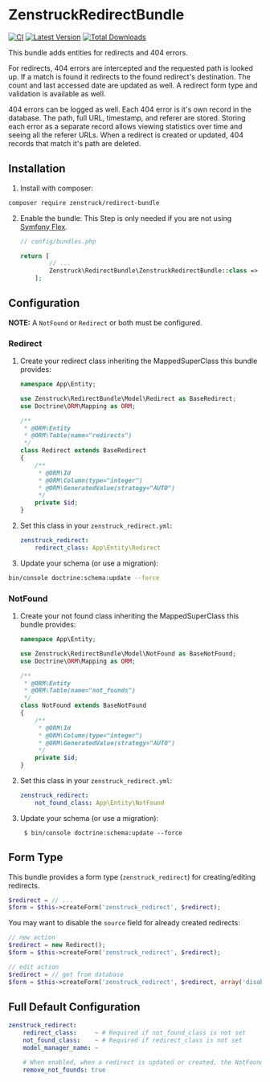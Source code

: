 # ZenstruckRedirectBundle

[![CI](https://github.com/zenstruck/redirect-bundle/actions/workflows/ci.yml/badge.svg)](https://github.com/zenstruck/redirect-bundle/actions/workflows/ci.yml)
[![Latest Version](https://img.shields.io/packagist/v/zenstruck/redirect-bundle.svg)](https://packagist.org/packages/zenstruck/redirect-bundle)
[![Total Downloads](https://img.shields.io/packagist/dt/zenstruck/redirect-bundle.svg)](https://packagist.org/packages/zenstruck/redirect-bundle)

This bundle adds entities for redirects and 404 errors.

For redirects, 404 errors are intercepted and the requested path is looked up. If a match is found it redirects to
the found redirect's destination. The count and last accessed date are updated as well. A redirect form type and
validation is available as well.

404 errors can be logged as well. Each 404 error is it's own record in the database. The path, full URL, timestamp, and
referer are stored. Storing each error as a separate record allows viewing statistics over time and seeing all the
referer URLs. When a redirect is created or updated, 404 records that match it's path are deleted.

## Installation

1. Install with composer:
```bash
composer require zenstruck/redirect-bundle
```
2. Enable the bundle:
   This Step is only needed if you are not using [Symfony Flex](https://symfony.com/doc/current/setup/flex.html).

    ```php
    // config/bundles.php

    return [
            // ...
            Zenstruck\RedirectBundle\ZenstruckRedirectBundle::class => ['all' => true],
        ];
    ```

## Configuration

**NOTE:** A `NotFound` or `Redirect` or both must be configured.

### Redirect

1. Create your redirect class inheriting the MappedSuperClass this bundle provides:

    ```php
    namespace App\Entity;

    use Zenstruck\RedirectBundle\Model\Redirect as BaseRedirect;
    use Doctrine\ORM\Mapping as ORM;

    /**
     * @ORM\Entity
     * @ORM\Table(name="redirects")
     */
    class Redirect extends BaseRedirect
    {
        /**
         * @ORM\Id
         * @ORM\Column(type="integer")
         * @ORM\GeneratedValue(strategy="AUTO")
         */
        private $id;
    }
    ```

2. Set this class in your `zenstruck_redirect.yml`:

    ```yaml
    zenstruck_redirect:
        redirect_class: App\Entity\Redirect
    ```

3. Update your schema (or use a migration):
```bash
bin/console doctrine:schema:update --force
```

### NotFound

1. Create your not found class inheriting the MappedSuperClass this bundle provides:

    ```php
    namespace App\Entity;

    use Zenstruck\RedirectBundle\Model\NotFound as BaseNotFound;
    use Doctrine\ORM\Mapping as ORM;

    /**
     * @ORM\Entity
     * @ORM\Table(name="not_founds")
     */
    class NotFound extends BaseNotFound
    {
        /**
         * @ORM\Id
         * @ORM\Column(type="integer")
         * @ORM\GeneratedValue(strategy="AUTO")
         */
        private $id;
    }
    ```

2. Set this class in your `zenstruck_redirect.yml`:

    ```yaml
    zenstruck_redirect:
        not_found_class: App\Entity\NotFound
    ```

3. Update your schema (or use a migration):

        $ bin/console doctrine:schema:update --force

## Form Type

This bundle provides a form type (`zenstruck_redirect`) for creating/editing redirects.

```php
$redirect = // ...
$form = $this->createForm('zenstruck_redirect', $redirect);
```

You may want to disable the `source` field for already created redirects:

```php
// new action
$redirect = new Redirect();
$form = $this->createForm('zenstruck_redirect', $redirect);

// edit action
$redirect = // get from database
$form = $this->createForm('zenstruck_redirect', $redirect, array('disable_source' => true));
```

## Full Default Configuration

```yaml
zenstruck_redirect:
    redirect_class:     ~ # Required if not_found_class is not set
    not_found_class:    ~ # Required if redirect_class is not set
    model_manager_name: ~

    # When enabled, when a redirect is updated or created, the NotFound entities with a matching path are removed.
    remove_not_founds: true
```
